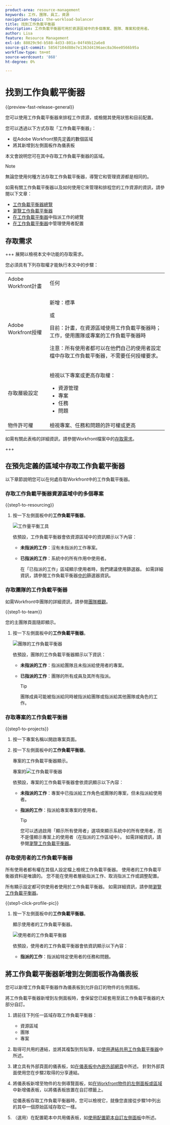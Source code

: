```yaml
---
product-area: resource-management
keywords: 工作，團隊，員工，資源
navigation-topic: the-workload-balancer
title: 找到工作負載平衡器
description: 工作負載平衡器可用於資源區域中的多個專案、團隊、專案和使用者。
author: Lisa
feature: Resource Management
exl-id: 88029c9d-b588-4d33-801a-04f49b12a6e8
source-git-commit: 58567104d88e7e1363d4196aec8a36ee0566b95a
workflow-type: tm+mt
source-wordcount: '868'
ht-degree: 0%

---
```


# 找到工作負載平衡器

{{preview-fast-release-general}}

您可以使用工作負載平衡器來排程工作資源，或檢閱其使用狀態和目前配置。

您可以透過以下方式存取「工作負載平衡器」：

* 從Adobe Workfront預先定義的數個區域
* 將其新增到左側面板作為儀表板

本文會說明您可在其中存取工作負載平衡器的區域。

>[!NOTE]
>
>無論您使用何種方法存取工作負載平衡器，導覽它和管理資源都是相同的。
>
>如需有關工作負載平衡器以及如何使用它來管理和排程您的工作資源的資訊，請參閱以下文章：
>
>* [工作負載平衡器總覽](../../resource-mgmt/workload-balancer/overview-workload-balancer.md)
>* [瀏覽工作負載平衡器](../../resource-mgmt/workload-balancer/navigate-the-workload-balancer.md)
>* [在工作負載平衡器](../../resource-mgmt/workload-balancer/assign-work-in-workload-balancer.md)中指派工作的總覽
>* [在工作負載平衡器](../../resource-mgmt/workload-balancer/manage-user-allocations-workload-balancer.md)中管理使用者配置

## 存取需求

+++ 展開以檢視本文中功能的存取需求。

您必須具有下列存取權才能執行本文中的步驟：

<table style="table-layout:auto"> 
 <col> 
 <col> 
 <tbody> 
  <tr> 
   <td role="rowheader">Adobe Workfront計畫</td> 
   <td> <p>任何 </p> </td> 
  </tr> 
  <tr> 
   <td role="rowheader">Adobe Workfront授權</td> 
   <td><p>新增：標準</p>
       <p>或</p>
       <p>目前：計畫，在資源區域使用工作負載平衡器時；</br>
       工作，使用團隊或專案的工作負載平衡器時</p>
       <p><span class="preview">注意：所有使用者都可以在他們自己的使用者設定檔中存取工作負載平衡器，不需要任何授權要求。</span></p></td>
  </tr> 
   <td role="rowheader">存取層級設定</td> 
   <td> <p>檢視以下專案或更高存取權：</p> 
    <ul> 
     <li>資源管理</li> 
     <li>專案</li> 
     <li>任務</li> 
     <li>問題</li> 
    </ul> </td> 
  </tr> 
  <tr> 
   <td role="rowheader">物件許可權</td> 
   <td>檢視專案、任務和問題的許可權或更高</td> 
  </tr> 
 </tbody> 
</table>

如需有關此表格的詳細資訊，請參閱Workfront檔案中的[存取需求](/help/quicksilver/administration-and-setup/add-users/access-levels-and-object-permissions/access-level-requirements-in-documentation.md)。

+++

## 在預先定義的區域中存取工作負載平衡器

以下章節說明您可以在何處存取Workfront中的工作負載平衡器。

### 存取工作負載平衡器資源區域中的多個專案

{{step1-to-resourcing}}

1. 按一下左側面板中的&#x200B;**工作負載平衡器**。

   ![工作量平衡工具](assets/nwe-balancer-global.png)

   依預設，工作負載平衡器會依資源區域中的資訊顯示以下內容：

   * **未指派的工作**：沒有未指派的工作專案。
   * **已指派的工作**：系統中的所有作用中使用者。

     在「已指派的工作」區域顯示使用者時，我們建議使用篩選器。 如需詳細資訊，請參閱工作負載平衡器[中的](../workload-balancer/filter-information-workload-balancer.md)篩選器資訊。

### 存取團隊的工作負載平衡器

如需Workfront中團隊的詳細資訊，請參閱[團隊概觀](/help/quicksilver/people-teams-and-groups/create-and-manage-teams/teams-overview.md)。

{{step1-to-team}}

您的主團隊頁面隨即顯示。

1. 按一下左側面板中的&#x200B;**工作負載平衡器**。

   ![團隊的工作負載平衡器](assets/nwe-balancer-team-350x172.png)

   依預設，團隊的工作負載平衡器顯示以下資訊：

   * **未指派的工作**：指派給團隊且未指派給使用者的專案。
   * **已指派的工作**：團隊的所有成員及其所有指派。

     >[!TIP]
     >
     >團隊成員可能被指派給同時被指派給團隊或指派給其他團隊或角色的工作。

### 存取專案的工作負載平衡器

{{step1-to-projects}}

1. 按一下專案名稱以開啟專案頁面。
1. 按一下左側面板中的&#x200B;**工作負載平衡器**。

   專案的工作負載平衡器顯示。

   專案的![工作負載平衡器](assets/nwe-balancer-project-350x152.png)

   依預設，專案的工作負載平衡器會依資訊顯示以下內容：

   * **未指派的工作**：專案中已指派給工作角色或團隊的專案，但未指派給使用者。
   * **指派的工作**：指派給專案專案的使用者。

     >[!TIP]
     >
     >您可以透過啟用「顯示所有使用者」選項來顯示系統中的所有使用者，而不是僅顯示專案上的使用者（在指派的工作區域中）。 如需詳細資訊，請參閱[瀏覽工作負載平衡器](../workload-balancer/navigate-the-workload-balancer.md)。

<div class="preview">

### 存取使用者的工作負載平衡器

所有使用者都有權在其個人設定檔上檢視工作負載平衡器。 使用者的工作負載平衡器資料是唯讀的。 您不能在使用者層級指派工作、取消指派工作或調整配置。

所有顯示設定都可供使用者使用於工作負載平衡器。 如需詳細資訊，請參閱[瀏覽工作負載平衡器](/help/quicksilver/resource-mgmt/workload-balancer/navigate-the-workload-balancer.md)。

{{step1-click-profile-pic}}

1. 按一下左側面板中的&#x200B;**工作負載平衡器**。

   顯示使用者的工作負載平衡器。

   ![使用者的工作負載平衡器](assets/workload-balancer-user.png)

   依預設，使用者的工作負載平衡器會依資訊顯示以下內容：

   * **指派的工作**：指派給特定使用者的任務和問題。

</div>

## 將工作負載平衡器新增到左側面板作為儀表板

您可以新增工作負載平衡器作為儀表板到允許自訂的物件的左側面板。

將工作負載平衡器新增到左側面板時，會保留您已經套用至該工作負載平衡器的大部分自訂。

1. 請前往下列任一區域存取工作負載平衡器：

   * 資源區域
   * 團隊
   * 專案

1. 取得可共用的連結，並將其複製到剪貼簿，如[使用連結共用工作負載平衡器](../../resource-mgmt/workload-balancer/share-link-for-workload-balancer.md)中所述。
1. 建立具有外部頁面的儀表板，如[在儀表板中內嵌外部網頁](../../reports-and-dashboards/dashboards/creating-and-managing-dashboards/embed-external-web-page-dashboard.md)中所述。 針對外部頁面使用您在步驟2取得的分享連結。

   <!--
      (NOTE: ensure this stays correct)
      -->

1. 將儀表板新增至物件的左側導覽面板，如[在Workfront物件的左側面板或區域](../../workfront-basics/manage-your-account-and-profile/configuring-your-user-profile/create-custom-tabs.md)中新增儀表板，以將儀表板放置在自訂標籤上。

   從儀表板存取工作負載平衡器時，您可以檢視它，就像您直接從步驟1中列出的其中一個原始區域存取它一樣。

   <!--
      (NOTE: ensure this stays correct)
     -->

1. （選用）在配置範本中共用儀表板，如[使用配置範本自訂左側面板](../../administration-and-setup/customize-workfront/use-layout-templates/customize-left-panel.md)中所述。


<!--
For a team:

* From the Workload Balancer section of a team.

  You can adjust allocations and review or assign work from multiple projects to individual team members.

For a project:

  You can do the following when you use the Workload Balancer within a project:

   * Assign work on the project to users already assigned other work on the project.
   * Assign work to any user that might not be on the project.

   * View additional work that users are assigned to on other projects.
   * Adjust user allocations to work items.-->
